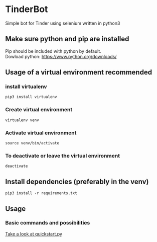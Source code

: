 # TinderBot
Simple bot for Tinder using selenium written in python3

## Make sure python and pip are installed
Pip should be included with python by default.<br/>
Dowload python: https://www.python.org/downloads/

## Usage of a virtual environment recommended
### install virtualenv
```
pip3 install virtualenv 
```
### Create virtual environment
```
virtualenv venv
```
### Activate virtual environment
```
source venv/bin/activate
```
### To deactivate or leave the virtual environment
```
deactivate
```
## Install dependencies (preferably in the venv)
```
pip3 install -r requirements.txt
```
## Usage
### Basic commands and possibilities
[Take a look at quickstart.py](quickstart.py)
